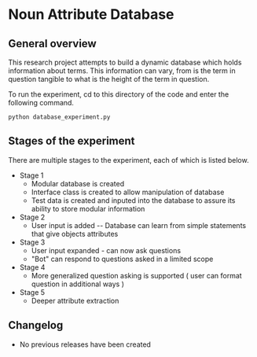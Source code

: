 # Noun Attribute Database

## General overview

This research project attempts to build a dynamic database which holds information about terms. This information can vary, from is the term in question tangible to what is the height of the term in question.

To run the experiment, cd to this directory of the code and enter the following command.

```
python database_experiment.py
```

## Stages of the experiment

There are multiple stages to the experiment, each of which is listed below.

- Stage 1
  - Modular database is created
  - Interface class is created to allow manipulation of database
  - Test data is created and inputed into the database to assure its ability to store modular information
- Stage 2
  - User input is added -- Database can learn from simple statements that give objects attributes
- Stage 3
  - User input expanded - can now ask questions
  - "Bot" can respond to questions asked in a limited scope
- Stage 4
  - More generalized question asking is supported ( user can format question in additional ways )
- Stage 5
  - Deeper attribute extraction

## Changelog

- No previous releases have been created

